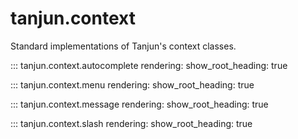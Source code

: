 # tanjun.context

Standard implementations of Tanjun's context classes.

::: tanjun.context.autocomplete
    rendering:
        show_root_heading: true

::: tanjun.context.menu
    rendering:
        show_root_heading: true

::: tanjun.context.message
    rendering:
        show_root_heading: true

::: tanjun.context.slash
    rendering:
        show_root_heading: true
